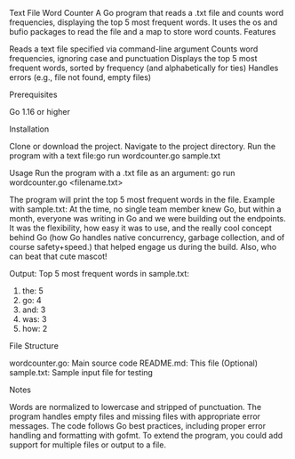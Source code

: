 Text File Word Counter
A Go program that reads a .txt file and counts word frequencies, displaying the top 5 most frequent words. It uses the os and bufio packages to read the file and a map to store word counts.
Features

Reads a text file specified via command-line argument
Counts word frequencies, ignoring case and punctuation
Displays the top 5 most frequent words, sorted by frequency (and alphabetically for ties)
Handles errors (e.g., file not found, empty files)

Prerequisites

Go 1.16 or higher

Installation

Clone or download the project.
Navigate to the project directory.
Run the program with a text file:go run wordcounter.go sample.txt



Usage
Run the program with a .txt file as an argument:
go run wordcounter.go <filename.txt>

The program will print the top 5 most frequent words in the file.
Example with sample.txt:
At the time, no single team member knew Go, but within a month, everyone was writing in Go and we were building out the endpoints. It was the flexibility, how easy it was to use, and the really cool concept behind Go (how Go handles native concurrency, garbage collection, and of course safety+speed.) that helped engage us during the build. Also, who can beat that cute mascot!

Output:
Top 5 most frequent words in sample.txt:
1. the: 5
2. go: 4
3. and: 3
4. was: 3
5. how: 2

File Structure

wordcounter.go: Main source code
README.md: This file
(Optional) sample.txt: Sample input file for testing

Notes

Words are normalized to lowercase and stripped of punctuation.
The program handles empty files and missing files with appropriate error messages.
The code follows Go best practices, including proper error handling and formatting with gofmt.
To extend the program, you could add support for multiple files or output to a file.

